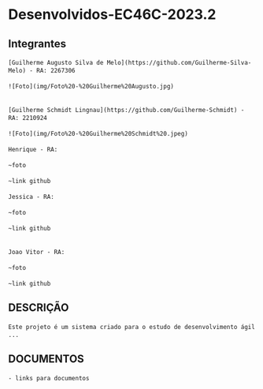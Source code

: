 # Desenvolvidos-EC46C-2023.2

## Integrantes

    [Guilherme Augusto Silva de Melo](https://github.com/Guilherme-Silva-Melo) - RA: 2267306
    
    ![Foto](img/Foto%20-%20Guilherme%20Augusto.jpg)
    

    [Guilherme Schmidt Lingnau](https://github.com/Guilherme-Schmidt) - RA: 2210924
    
    ![Foto](img/Foto%20-%20Guilherme%20Schmidt%20.jpeg)

    Henrique - RA:

    ~foto 

    ~link github
 
    Jessica - RA:

    ~foto 

    ~link github


    Joao Vitor - RA: 

    ~foto 

    ~link github


## DESCRIÇÃO
    Este projeto é um sistema criado para o estudo de desenvolvimento ágil ...

## DOCUMENTOS
    - links para documentos 
